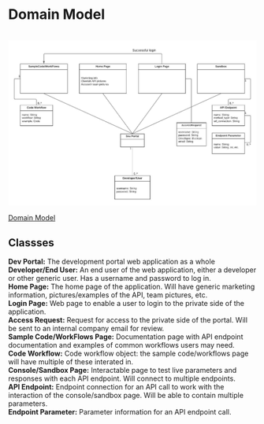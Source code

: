 # Domain Model

<br>
<img src="DomainModelPicture.jpeg">
<br>


[Domain Model](https://lucid.app/lucidchart/4c525eac-2b89-42ab-804a-0e218c989036/edit?viewport_loc=-537%2C-94%2C2920%2C1624%2C0_0&invitationId=inv_5529c8c6-a23c-4871-a17d-501a5ab236be)

## Classses
**Dev Portal:** The development portal web application as a whole<br>
**Developer/End User:** An end user of the web application, either a developer or other generic user. Has a username and password to log in.<br>
**Home Page:** The home page of the application. Will have generic marketing information, pictures/examples of the API, team pictures, etc.<br>
**Login Page:** Web page to enable a user to login to the private side of the application.<br>
**Access Request:** Request for access to the private side of the portal. Will be sent to an internal company email for review.<br>
**Sample Code/WorkFlows Page:** Documentation page with API endpoint documentation and examples of common workflows users may need.<br>
**Code Workflow:** Code workflow object: the sample code/workflows page will have multiple of these interated in.<br>
**Console/Sandbox Page:** Interactable page to test live parameters and responses with each API endpoint. Will connect to multiple endpoints.<br>
**API Endpoint:** Endpoint connection for an API call to work with the interaction of the console/sandbox page. Will be able to contain multiple parameters.<br>
**Endpoint Parameter:** Parameter information for an API endpoint call.
